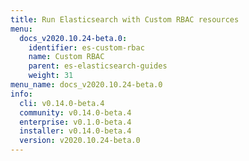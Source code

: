 ```yaml
---
title: Run Elasticsearch with Custom RBAC resources
menu:
  docs_v2020.10.24-beta.0:
    identifier: es-custom-rbac
    name: Custom RBAC
    parent: es-elasticsearch-guides
    weight: 31
menu_name: docs_v2020.10.24-beta.0
info:
  cli: v0.14.0-beta.4
  community: v0.14.0-beta.4
  enterprise: v0.1.0-beta.4
  installer: v0.14.0-beta.4
  version: v2020.10.24-beta.0
---
```


